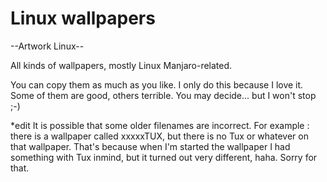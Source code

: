 # Linux wallpapers

--Artwork Linux--

All kinds of wallpapers, mostly Linux Manjaro-related. 

You can copy them as much as you like. I only do this because I love it. Some of them are good, others terrible. You may decide... but I won't stop ;-)

*edit It is possible that some older filenames are incorrect. For example : there is a wallpaper called xxxxxTUX, but there is no Tux or whatever on that wallpaper. That's because when I'm started the wallpaper I had something with Tux inmind, but it turned out very different, haha. Sorry for that.
